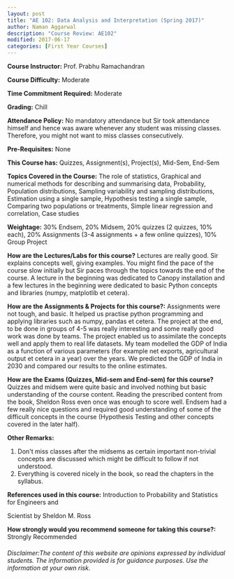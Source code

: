 ```yaml
---
layout: post
title: "AE 102: Data Analysis and Interpretation (Spring 2017)"
author: Naman Aggarwal
description: "Course Review: AE102"
modified: 2017-06-17
categories: [First Year Courses]
---
```


**Course Instructor:** Prof. Prabhu Ramachandran

**Course Difficulty:** Moderate

**Time Commitment Required:** Moderate

**Grading:** Chill

**Attendance Policy:** No mandatory attendance but Sir took attendance himself and hence was aware whenever any student was missing classes. Therefore, you might not want to miss classes consecutively.

**Pre-Requisites:** None

**This Course has:** Quizzes, Assignment(s), Project(s), Mid-Sem, End-Sem

**Topics Covered in the Course:**
The role of statistics, Graphical and numerical methods for describing and
summarising data, Probability, Population distributions, Sampling variability and
sampling distributions, Estimation using a single sample, Hypothesis testing a
single sample, Comparing two populations or treatments, Simple linear regression and correlation, Case studies

**Weightage:**
30% Endsem, 20% Midsem, 20% quizzes (2 quizzes, 10% each), 20% Assignments (3-4 assignments + a few online quizzes), 10% Group Project

**How are the Lectures/Labs for this course?**
Lectures are really good. Sir explains concepts well, giving examples. You might find the pace of the course slow initially but Sir paces through the topics towards the end of the course. A lecture in the beginning was dedicated to Canopy installation and a few lectures in the beginning were dedicated to basic Python concepts and libraries (numpy, matplotlib et cetera). 

**How are the Assignments & Projects for this course?:**
Assignments were not tough, and basic. It helped us practise python programming and applying libraries such as numpy, pandas et cetera. The project at the end, to be done in groups of 4-5 was really interesting and some really good work was done by teams. The project enabled us to assimilate the concepts well and apply them to real life datasets. My team modelled the GDP of India as a function of various parameters (for example net exports, agricultural output et cetera in a year) over the years. We predicted the GDP of India in 2030 and compared our results to the online estimates.

**How are the Exams (Quizzes, Mid-sem and End-sem) for this course?**
Quizzes and midsem were quite basic and involved nothing but basic understanding of the course content. Reading the prescribed content from the book, Sheldon Ross even once was enough to score well. Endsem had a few really nice questions and required good understanding of some of the difficult concepts in the course (Hypothesis Testing and other concepts covered in the later half). 

**Other Remarks:**
1. Don't miss classes after the midsems as certain important non-trivial concepts are discussed which might be difficult to follow if not understood. 
2. Everything is covered nicely in the book, so read the chapters in the syllabus.

**References used in this course:**
Introduction to Probability and Statistics for Engineers and

Scientist by Sheldon M. Ross

**How strongly would you recommend someone for taking this course?:**
Strongly Recommended

###### Disclaimer:The content of this website are opinions expressed by individual students. The information provided is for guidance purposes. Use the information at your own risk.